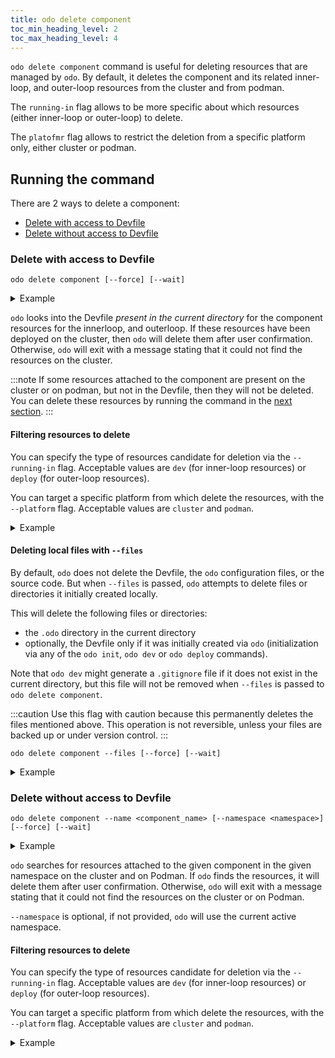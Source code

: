 ```yaml
---
title: odo delete component
toc_min_heading_level: 2
toc_max_heading_level: 4
---
```


`odo delete component` command is useful for deleting resources that are managed by `odo`.
By default, it deletes the component and its related inner-loop, and outer-loop resources from the cluster and from podman.

The `running-in` flag allows to be more specific about which resources (either inner-loop or outer-loop) to delete.

The `platofmr` flag allows to restrict the deletion from a specific platform only, either cluster or podman.

## Running the command
There are 2 ways to delete a component:
- [Delete with access to Devfile](#delete-with-access-to-devfile)
- [Delete without access to Devfile](#delete-without-access-to-devfile)

### Delete with access to Devfile
```shell
odo delete component [--force] [--wait]
```
<details>
<summary>Example</summary>

import DeleteWithAccessToDevfileOutput from './docs-mdx/delete-component/delete_with_access_to_devfile.mdx'

<DeleteWithAccessToDevfileOutput />

</details>

`odo` looks into the Devfile _present in the current directory_ for the component resources for the innerloop, and outerloop.
If these resources have been deployed on the cluster, then `odo` will delete them after user confirmation.
Otherwise, `odo` will exit with a message stating that it could not find the resources on the cluster.

:::note
If some resources attached to the component are present on the cluster or on podman, but not in the Devfile, then they will not be deleted.
You can delete these resources by running the command in the [next section](#delete-without-access-to-devfile).
:::

#### Filtering resources to delete
You can specify the type of resources candidate for deletion via the `--running-in` flag.
Acceptable values are `dev` (for inner-loop resources) or `deploy` (for outer-loop resources).

You can target a specific platform from which delete the resources, with the `--platform` flag. Acceptable values are `cluster` and `podman`.

<details>
<summary>Example</summary>

import DeleteRunningInWithAccessToDevfileOutput from './docs-mdx/delete-component/delete_running-in_with_access_to_devfile.mdx'

<DeleteRunningInWithAccessToDevfileOutput />

</details>

#### Deleting local files with `--files`

By default, `odo` does not delete the Devfile, the `odo` configuration files, or the source code.
But when `--files` is passed, `odo` attempts to delete files or directories it initially created locally.

This will delete the following files or directories:
- the `.odo` directory in the current directory
- optionally, the Devfile only if it was initially created via `odo` (initialization via any of the `odo init`, `odo dev` or `odo deploy` commands).

Note that `odo dev` might generate a `.gitignore` file if it does not exist in the current directory,
but this file will not be removed when `--files` is passed to `odo delete component`.

:::caution
Use this flag with caution because this permanently deletes the files mentioned above.
This operation is not reversible, unless your files are backed up or under version control.
:::

```shell
odo delete component --files [--force] [--wait]
```
<details>
<summary>Example</summary>

import DeleteWithFilesAndAccessToDevfileOutput from './docs-mdx/delete-component/delete_with_files_and_access_to_devfile.mdx'

<DeleteWithFilesAndAccessToDevfileOutput />

</details>

### Delete without access to Devfile
```shell
odo delete component --name <component_name> [--namespace <namespace>] [--force] [--wait]
```
<details>
<summary>Example</summary>

import DeleteNamedComponentOutput from './docs-mdx/delete-component/delete_named_component.mdx'

<DeleteNamedComponentOutput />

</details>


`odo` searches for resources attached to the given component in the given namespace on the cluster and on Podman.
If `odo` finds the resources, it will delete them after user confirmation.
Otherwise, `odo` will exit with a message stating that it could not find the resources on the cluster or on Podman.

`--namespace` is optional, if not provided, `odo` will use the current active namespace.

#### Filtering resources to delete
You can specify the type of resources candidate for deletion via the `--running-in` flag.
Acceptable values are `dev` (for inner-loop resources) or `deploy` (for outer-loop resources).

You can target a specific platform from which delete the resources, with the `--platform` flag. Acceptable values are `cluster` and `podman`.

<details>
<summary>Example</summary>

import DeleteNamedComponentRunningInOutput from './docs-mdx/delete-component/delete_named_component_running-in.mdx'

<DeleteNamedComponentRunningInOutput />

</details>
